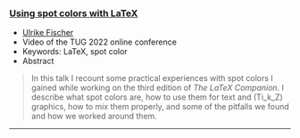 

### [Using spot colors with LaTeX](https://www.youtube.com/watch?v=sgv0ZV7od_U)

+ [Ulrike Fischer]({{site.baseurl}}/about/team/#ulrike-fischer)
+ Video of the TUG 2022 online conference
+ Keywords: LaTeX, spot color
+ Abstract
> 
>
> In this talk I recount some practical experiences with spot colors I gained while working on the third edition of _The LaTeX Companion_.    I describe what spot colors are, how to use them for text and (Ti_k_Z) graphics, how to mix them properly, and some of the pitfalls we found and how we worked around them.

***

